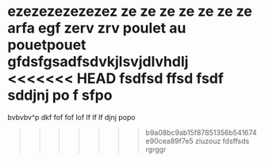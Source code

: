 ezezezezezezez
ze
ze
ze
ze
ze
ze
ze
arfa	egf
	zerv
zrv	
poulet au pouetpouet
gfdsfgsadfsdvkjlsvjdlvhdlj
<<<<<<< HEAD
fsdfsd
ffsd
fsdf
sddjnj
po
f
sfpo
=======



 bvbvbv^p
dkf
fof
fof
lof
lf
lf
lf
djnj
popo
>>>>>>> b9a08bc9ab15f87851356b541674e90cea89f7e5
ziuzouz
fdsffsds
rgrggr
